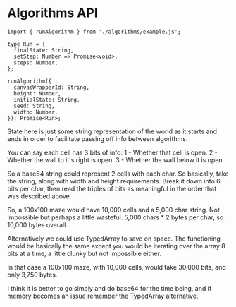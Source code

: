 # Algorithms API

```
import { runAlgorithm } from './algorithms/example.js';

type Run = {
  finalState: String,
  setStep: Number => Promise<void>,
  steps: Number,
};

runAlgorithm({
  canvasWrapperId: String,
  height: Number,
  initialState: String,
  seed: String,
  width: Number,
}): Promise<Run>;
```

State here is just some string representation of the world as it starts and ends in order to
facilitate passing off info between algorithms.

You can say each cell has 3 bits of info:
  1 - Whether that cell is open.
  2 - Whether the wall to it's right is open.
  3 - Whether the wall below it is open.

So a base64 string could represent 2 cells with each char. So basically, take the string, along
with width and height requirements. Break it down into 6 bits per char, then read the triples of
bits as meaningful in the order that was described above.

So, a 100x100 maze would have 10,000 cells and a 5,000 char string. Not impossible but perhaps a
little wasteful. 5,000 chars * 2 bytes per char, so 10,000 bytes overall.

Alternatively we could use TypedArray<Int8> to save on space. The functioning would be basically
the same except you would be iterating over the array 8 bits at a time, a little clunky but not
impossible either.

In that case a 100x100 maze, with 10,000 cells, would take 30,000 bits, and only 3,750 bytes.

I think it is better to go simply and do base64 for the time being, and if memory becomes an issue
remember the TypedArray alternative.
